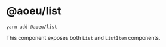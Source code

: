 # @aoeu/list

```shell
yarn add @aoeu/list
```

This component exposes both `List` and `ListItem` components.
